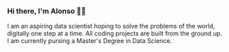 ### Hi there, I'm Alonso 👋🏼

I am an aspiring data scientist hoping to solve the problems of the world, digitally one step at a time. All coding projects are built from the ground up. I am currently pursing a Master's Degree in Data Science.

